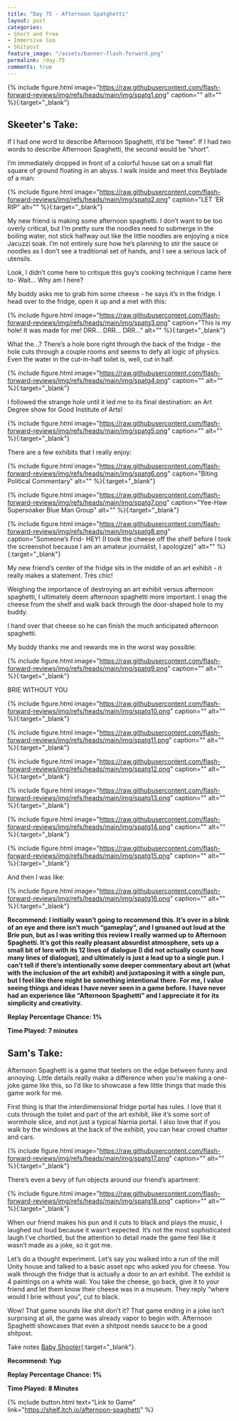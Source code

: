 ```yaml
---
title: "Day 75 - Afternoon Spatghetti"
layout: post
categories:
- Short and Free
- Immersive Sim
- Shitpost
feature_image: "/assets/banner-flash-forward.png"
permalink: /day-75
comments: true
---
```


{% include figure.html image="https://raw.githubusercontent.com/flash-forward-reviews/img/refs/heads/main/img/spatg1.png" caption="" alt="" %}{:target="_blank"}

## Skeeter's Take:

If I had one word to describe Afternoon Spaghetti, it’d be “twee”. If I had two words to describe Afternoon Spaghetti, the second would be “short”. 

I’m immediately dropped in front of a colorful house sat on a small flat square of ground floating in an abyss. I walk inside and meet this Beyblade of a man:

{% include figure.html image="https://raw.githubusercontent.com/flash-forward-reviews/img/refs/heads/main/img/spatg2.png" caption="LET ‘ER RIP" alt="" %}{:target="_blank"}

My new friend is making some afternoon spaghetti. I don’t want to be too overly critical, but I’m pretty sure the noodles need to submerge in the boiling water, not stick halfway out like the little noodles are enjoying a nice Jacuzzi soak. I’m not entirely sure how he’s planning to stir the sauce or noodles as I don’t see a traditional set of hands, and I see a serious lack of utensils. 

Look, I didn’t come here to critique this guy’s cooking technique I came here to- Wait… Why am I here? 

My buddy asks me to grab him some cheese - he says it’s in the fridge. I head over to the fridge, open it up and a met with this:

{% include figure.html image="https://raw.githubusercontent.com/flash-forward-reviews/img/refs/heads/main/img/spatg3.png" caption="This is my hole! It was made for me! DRR… DRR… DRR…" alt="" %}{:target="_blank"}

What the…? There’s a hole bore right through the back of the fridge - the hole cuts through a couple rooms and seems to defy all logic of physics. Even the water in the cut-in-half toilet is, well, cut in half.

{% include figure.html image="https://raw.githubusercontent.com/flash-forward-reviews/img/refs/heads/main/img/spatg4.png" caption="" alt="" %}{:target="_blank"}

I followed the strange hole until it led me to its final destination: an Art Degree show for Good Institute of Arts!

{% include figure.html image="https://raw.githubusercontent.com/flash-forward-reviews/img/refs/heads/main/img/spatg5.png" caption="" alt="" %}{:target="_blank"}

There are a few exhibits that I really enjoy:

{% include figure.html image="https://raw.githubusercontent.com/flash-forward-reviews/img/refs/heads/main/img/spatg6.png" caption="Biting Political Commentary" alt="" %}{:target="_blank"}

{% include figure.html image="https://raw.githubusercontent.com/flash-forward-reviews/img/refs/heads/main/img/spatg7.png" caption="Yee-Haw Supersoaker Blue Man Group" alt="" %}{:target="_blank"}

{% include figure.html image="https://raw.githubusercontent.com/flash-forward-reviews/img/refs/heads/main/img/spatg8.png" caption="Someone’s Frid- HEY! (I took the cheese off the shelf before I took the screenshot because I am an amateur journalist, I apologize)" alt="" %}{:target="_blank"}

My new friend’s center of the fridge sits in the middle of an art exhibit - it really makes a statement. Très chic! 

Weighing the importance of destroying an art exhibit versus afternoon spaghetti, I ultimately deem afternoon spaghetti more important. I snag the cheese from the shelf and walk back through the door-shaped hole to my buddy. 

I hand over that cheese so he can finish the much anticipated afternoon spaghetti. 

My buddy thanks me and rewards me in the worst way possible:

{% include figure.html image="https://raw.githubusercontent.com/flash-forward-reviews/img/refs/heads/main/img/spatg9.png" caption="" alt="" %}{:target="_blank"}

BRIE WITHOUT YOU

{% include figure.html image="https://raw.githubusercontent.com/flash-forward-reviews/img/refs/heads/main/img/spatg10.png" caption="" alt="" %}{:target="_blank"}

{% include figure.html image="https://raw.githubusercontent.com/flash-forward-reviews/img/refs/heads/main/img/spatg11.png" caption="" alt="" %}{:target="_blank"}

{% include figure.html image="https://raw.githubusercontent.com/flash-forward-reviews/img/refs/heads/main/img/spatg12.png" caption="" alt="" %}{:target="_blank"}

{% include figure.html image="https://raw.githubusercontent.com/flash-forward-reviews/img/refs/heads/main/img/spatg13.png" caption="" alt="" %}{:target="_blank"}

{% include figure.html image="https://raw.githubusercontent.com/flash-forward-reviews/img/refs/heads/main/img/spatg14.png" caption="" alt="" %}{:target="_blank"}

{% include figure.html image="https://raw.githubusercontent.com/flash-forward-reviews/img/refs/heads/main/img/spatg15.png" caption="" alt="" %}{:target="_blank"}

And then I was like: 

{% include figure.html image="https://raw.githubusercontent.com/flash-forward-reviews/img/refs/heads/main/img/spatg16.png" caption="" alt="" %}{:target="_blank"}

**Recommend:  I initially wasn’t going to recommend this. It’s over in a blink of an eye and there isn’t much “gameplay”, and I groaned out loud at the Brie pun, but as I was writing this review I really warmed up to Afternoon Spaghetti. It’s got this really pleasant absurdist atmosphere, sets up a small bit of lore with its 12 lines of dialogue (I did not actually count how many lines of dialogue), and ultimately is just a lead up to a single pun. I can’t tell if there’s intentionally some deeper commentary about art (what with the inclusion of the art exhibit) and juxtaposing it with a single pun, but I feel like there might be something intentional there. For me, I value seeing things and ideas I have never seen in a game before. I have never had an experience like “Afternoon Spaghetti” and I appreciate it for its simplicity and creativity.**

**Replay Percentage Chance: 1%**

**Time Played: 7 minutes**

## Sam's Take:

Afternoon Spaghetti is a game that teeters on the edge between funny and annoying. Little details really make a difference when you’re making a one-joke game like this, so I’d like to showcase a few little things that made this game work for me.

First thing is that the interdimensional fridge portal has rules. I love that it cuts through the toilet and part of the art exhibit, like it’s some sort of wormhole slice, and not just a typical Narnia portal. I also love that if you walk by the windows at the back of the exhibit, you can hear crowd chatter and cars.

{% include figure.html image="https://raw.githubusercontent.com/flash-forward-reviews/img/refs/heads/main/img/spatg17.png" caption="" alt="" %}{:target="_blank"}

There’s even a bevy of fun objects around our friend’s apartment:

{% include figure.html image="https://raw.githubusercontent.com/flash-forward-reviews/img/refs/heads/main/img/spatg18.png" caption="" alt="" %}{:target="_blank"}

When our friend makes his pun and it cuts to black and plays the music, I laughed out loud because it wasn’t expected. It’s not the most sophisticated laugh I’ve chortled, but the attention to detail made the game feel like it wasn’t made as a joke, so it got me.

Let’s do a thought experiment. Let’s say you walked into a run of the mill Unity house and talked to a basic asset npc who asked you for cheese. You walk through the fridge that is actually a door to an art exhibit. The exhibit is 4 paintings on a white wall. You take the cheese, go back, give it to your friend and let them know their cheese was in a museum. They reply “where would I brie without you”, cut to black.

Wow! That game sounds like shit don’t it? That game ending in a joke isn’t surprising at all, the game was already vapor to begin with. Afternoon Spaghetti showcases that even a shitpost needs sauce to be a good shitpost.

Take notes [Baby Shooter](https://flash-forward-reviews.github.io/day-5){:target="_blank"}.

**Recommend: Yup** 

**Replay Percentage Chance: 1%**

**Time Played: 8 Minutes** 

{% include button.html text="Link to Game" link="https://shelf.itch.io/afternoon-spaghetti" %}